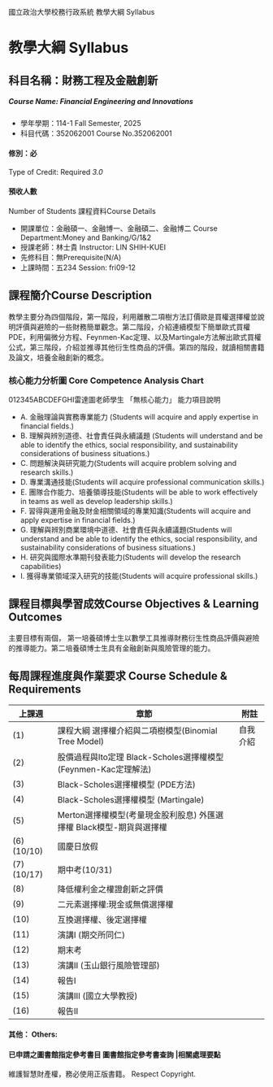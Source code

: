 國立政治大學校務行政系統 教學大綱 Syllabus
# 教學大綱 Syllabus
##  科目名稱：財務工程及金融創新
#####  Course Name: Financial Engineering and Innovations
  * 學年學期：114-1 Fall Semester, 2025 
  * 科目代碼：352062001 Course No.352062001
#### 修別：必
Type of Credit: Required 
_3.0_
#### 預收人數
Number of Students
課程資料Course Details
  * 開課單位：金融碩一、金融博一、金融碩二、金融博二 Course Department:Money and Banking/G/1&2 
  * 授課老師：林士貴 Instructor: LIN SHIH-KUEI 
  * 先修科目：無Prerequisite(N/A)
  * 上課時間：五234 Session: fri09-12
##  課程簡介Course Description
教學主要分為四個階段，第一階段，利用離散二項樹方法訂價歐是買權選擇權並說明評價與避險的一些財務簡單觀念。第二階段，介紹連續模型下簡單歐式買權PDE，利用偏微分方程、Feynmen-Kac定理、以及Martingale方法解出歐式買權公式，第三階段，介紹並推導其他衍生性商品的評價。第四的階段，就讀相關書籍及論文，培養金融創新的概念。
###  核心能力分析圖 Core Competence Analysis Chart
012345ABCDEFGHI雷達圖老師學生
「無核心能力」 
能力項目說明
  * A. 金融理論與實務專業能力 (Students will acquire and apply expertise in financial fields.)
  * B. 理解與辨別道德、社會責任與永續議題 (Students will understand and be able to identify the ethics, social responsibility, and sustainability considerations of business situations.)
  * C. 問題解決與研究能力(Students will acquire problem solving and research skills.)
  * D. 專業溝通技能(Students will acquire professional communication skills.)
  * E. 團隊合作能力、培養領導技能(Students will be able to work effectively in teams as well as develop leadership skills.)
  * F. 習得與運用金融及財金相關領域的專業知識(Students will acquire and apply expertise in financial fields.)
  * G. 理解與辨別商業環境中道德、社會責任與永續議題(Students will understand and be able to identify the ethics, social responsibility, and sustainability considerations of business situations.)
  * H. 研究與國際水準期刊發表能力(Students will develop the research capabilities)
  * I. 獲得專業領域深入研究的技能(Students will acquire professional skills.)
##  課程目標與學習成效Course Objectives & Learning Outcomes 
主要目標有兩個，
第一培養碩博士生以數學工具推導財務衍生性商品評價與避險的推導能力。第二培養碩博士生具有金融創新與風險管理的能力。
##  每周課程進度與作業要求 Course Schedule & Requirements
上課週 |  章節 |  附註  
---|---|---  
(1) |  課程大綱 選擇權介紹與二項樹模型(Binomial Tree Model) |  自我介紹  
(2) |  股價過程與Ito定理 Black-Scholes選擇權模型 (Feynmen-Kac定理解法) |   
(3) |  Black-Scholes選擇權模型 (PDE方法) |   
(4) |  Black-Scholes選擇權模型 (Martingale) |   
(5) |  Merton選擇權模型(考量現金股利股息) 外匯選擇權 Black模型-期貨與選擇權 |   
(6)(10/10) |  國慶日放假 |   
(7)(10/17) |  期中考(10/31) |   
(8) |  降低權利金之權證創新之評價 |   
(9) |  二元素選擇權:現金或無償選擇權 |   
(10) |  互換選擇權、後定選擇權 |   
(11) |  演講I (期交所同仁) |   
(12) |  期末考 |   
(13) |  演講II (玉山銀行風險管理部) |   
(14) |  報告I |   
(15) |  演講III (國立大學教授) |   
(16) |  報告II |   
####  其他： Others:
####  已申請之圖書館指定參考書目  圖書館指定參考書查詢 |相關處理要點
維護智慧財產權，務必使用正版書籍。 Respect Copyright.
